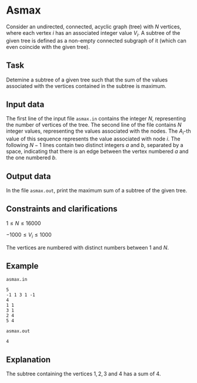 # Asmax

Consider an undirected, connected, acyclic graph (tree) with $N$ vertices, where each vertex $i$ has an associated integer value $V_i$. A subtree of the given tree is defined as a non-empty connected subgraph of it (which can even coincide with the given tree).

## Task

Detemine a subtree of a given tree such that the sum of the values associated with the vertices contained in the subtree is maximum.

## Input data

The first line of the input file `asmax.in` contains the integer $N$, representing the number of vertices of the tree. The second line of the file contains $N$ integer values, representing the values associated with the nodes. The $A_i$-th value of this sequence represents the value associated with node $i$. The following $N-1$ lines contain two distinct integers $a$ and $b$, separated by a space, indicating that there is an edge between the vertex numbered $a$ and the one numbered $b$.

## Output data

In the file `asmax.out`, print the maximum sum of a subtree of the given tree.

## Constraints and clarifications

$1 \leq N \leq 16000$

$-1000 \leq V_i \leq 1000$

The vertices are numbered with distinct numbers between $1$ and $N$.

## Example

`asmax.in`
```
5
-1 1 3 1 -1
4
1 1
3 1
2 4
5 4
```

`asmax.out`
```
4
```

## Explanation

The subtree containing the vertices $1, 2, 3$ and $4$ has a sum of $4$.